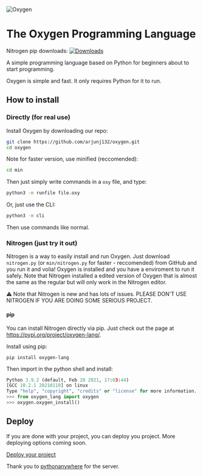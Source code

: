 ![Oxygen](https://i.ibb.co/3Mm6YQX/canvas.png)
# The Oxygen Programming Language

Nitrogen pip downloads: [![Downloads](https://pepy.tech/badge/oxygen-lang)](https://pepy.tech/project/oxygen-lang)


A simple programming language based on Python for beginners about to start programming.

Oxygen is simple and fast. It only requires Python for it to run.

## How to install


### Directly (for real use)
Install Oxygen by downloading our repo:

```bash
git clone https://github.com/arjunj132/oxygen.git
cd oxygen
```

Note for faster version, use minified (reccomended):

```bash
cd min
```

Then just simply write commands in a `oxy` file, and type:

```bash
python3 -m runfile file.oxy
```

Or, just use the CLI:

```bash
python3 -m cli
```

Then use commands like normal.

### Nitrogen (just try it out)

Nitrogen is a way to easily install and run Oxygen. Just download `nitrogen.py` (or `min/nitrogen.py` for faster - reccomended) from  GitHub and you run it and volia! Oxygen is installed and you have a enviroment to run it safely. Note that Nitrogen installed a edited version of Oxygen that is almost the same as the regular but will only work in the Nitrogen editor.


:warning: Note that Nitrogen is new and has lots of issues. PLEASE DON'T USE NITROGEN IF YOU ARE DOING SOME SERIOUS PROJECT. 


#### pip

You can install Nitrogen directly via pip. Just check out the page at https://pypi.org/project/oxygen-lang/.

Install using pip:
```
pip install oxygen-lang
```

Then import in the python shell and install:

```python
Python 3.9.2 (default, Feb 28 2021, 17:03:44) 
[GCC 10.2.1 20210110] on linux
Type "help", "copyright", "credits" or "license" for more information.
>>> from oxygen_lang import oxygen
>>> oxygen.oxygen_install()
```

## Deploy

If you are done with your project, you can deploy you project. More deploying options coming soon.

<a href="https://arjunj132.github.io/oxygen/deploy">Deploy your project</a>


Thank you to <a href="https://www.pythonanywhere.com/">pythonanywhere</a> for the server.
